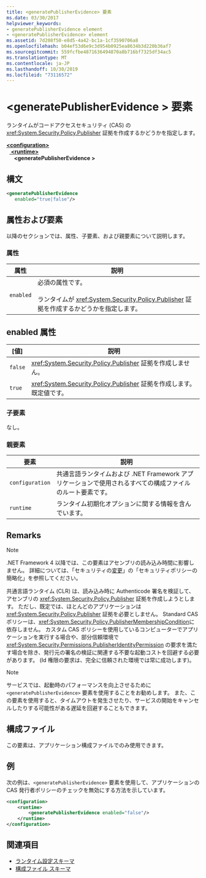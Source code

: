 ```yaml
---
title: <generatePublisherEvidence> 要素
ms.date: 03/30/2017
helpviewer_keywords:
- generatePublisherEvidence element
- <generatePublisherEvidence> element
ms.assetid: 7d208f50-e8d5-4a42-bc1a-1cf3590706a8
ms.openlocfilehash: b04ef53d6e9c3d954b0925ea8634b3d220b36af7
ms.sourcegitcommit: 559fcfbe4871636494870a8b716bf7325df34ac5
ms.translationtype: MT
ms.contentlocale: ja-JP
ms.lasthandoff: 10/30/2019
ms.locfileid: "73116572"
---
```

# <a name="generatepublisherevidence-element"></a>\<generatePublisherEvidence > 要素
ランタイムがコードアクセスセキュリティ (CAS) の <xref:System.Security.Policy.Publisher> 証拠を作成するかどうかを指定します。  
  
[ **\<configuration>** ](../configuration-element.md)\
&nbsp;&nbsp;[ **\<runtime>** ](runtime-element.md)\
&nbsp;&nbsp;&nbsp;&nbsp; **\<generatePublisherEvidence >**  
  
## <a name="syntax"></a>構文  
  
```xml  
<generatePublisherEvidence    
   enabled="true|false"/>  
```  
  
## <a name="attributes-and-elements"></a>属性および要素  
 以降のセクションでは、属性、子要素、および親要素について説明します。  
  
### <a name="attributes"></a>属性  
  
|属性|説明|  
|---------------|-----------------|  
|`enabled`|必須の属性です。<br /><br /> ランタイムが <xref:System.Security.Policy.Publisher> 証拠を作成するかどうかを指定します。|  
  
## <a name="enabled-attribute"></a>enabled 属性  
  
|[値]|説明|  
|-----------|-----------------|  
|`false`|<xref:System.Security.Policy.Publisher> 証拠を作成しません。|  
|`true`|<xref:System.Security.Policy.Publisher> 証拠を作成します。 既定値です。|  
  
### <a name="child-elements"></a>子要素  
 なし。  
  
### <a name="parent-elements"></a>親要素  
  
|要素|説明|  
|-------------|-----------------|  
|`configuration`|共通言語ランタイムおよび .NET Framework アプリケーションで使用されるすべての構成ファイルのルート要素です。|  
|`runtime`|ランタイム初期化オプションに関する情報を含んでいます。|  
  
## <a name="remarks"></a>Remarks  
  
> [!NOTE]
> .NET Framework 4 以降では、この要素はアセンブリの読み込み時間に影響しません。 詳細については、「セキュリティの[変更](../../../security/security-changes.md)」の「セキュリティポリシーの簡略化」を参照してください。  
  
 共通言語ランタイム (CLR) は、読み込み時に Authenticode 署名を検証して、アセンブリの <xref:System.Security.Policy.Publisher> 証拠を作成しようとします。 ただし、既定では、ほとんどのアプリケーションは <xref:System.Security.Policy.Publisher> 証拠を必要としません。 Standard CAS ポリシーは、<xref:System.Security.Policy.PublisherMembershipCondition>に依存しません。 カスタム CAS ポリシーを使用しているコンピューターでアプリケーションを実行する場合や、部分信頼環境で <xref:System.Security.Permissions.PublisherIdentityPermission> の要求を満たす場合を除き、発行元の署名の検証に関連する不要な起動コストを回避する必要があります。 (Id 権限の要求は、完全に信頼された環境では常に成功します)。  
  
> [!NOTE]
> サービスでは、起動時のパフォーマンスを向上させるために `<generatePublisherEvidence>` 要素を使用することをお勧めします。  また、この要素を使用すると、タイムアウトを発生させたり、サービスの開始をキャンセルしたりする可能性がある遅延を回避することもできます。  
  
## <a name="configuration-file"></a>構成ファイル  
 この要素は、アプリケーション構成ファイルでのみ使用できます。  
  
## <a name="example"></a>例  
 次の例は、`<generatePublisherEvidence>` 要素を使用して、アプリケーションの CAS 発行者ポリシーのチェックを無効にする方法を示しています。  
  
```xml  
<configuration>  
    <runtime>  
        <generatePublisherEvidence enabled="false"/>  
    </runtime>  
</configuration>  
```  
  
## <a name="see-also"></a>関連項目

- [ランタイム設定スキーマ](index.md)
- [構成ファイル スキーマ](../index.md)
